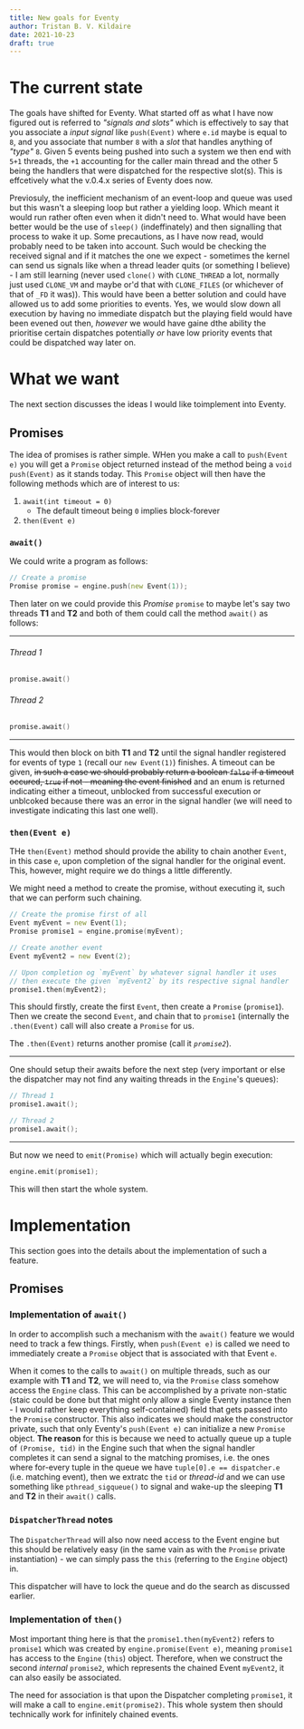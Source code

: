 ```yaml
---
title: New goals for Eventy
author: Tristan B. V. Kildaire
date: 2021-10-23
draft: true
---
```


# The current state

The goals have shifted for Eventy. What started off as what I have now figured out is referred to _"signals and slots"_ which is effectively to say that you associate a _input signal_ like `push(Event)` where `e.id` maybe is equal to `8`, and you associate that
number `8` with a _slot_ that handles anything of _"type"_ `8`. Given 5 events being pushed into such a system we then end with `5+1` threads, the `+1` accounting for the caller main thread and the other 5 being the handlers that were dispatched for the respective slot(s). This is effcetively what the v.0.4.x series of Eventy does now.

Previosuly, the inefficient mechanism of an event-loop and queue was used but this wasn't a sleeping loop but rather a yielding loop. Which meant it would run rather often even when it didn't need to. What would have been better would be the use of `sleep()` (indeffinately)
and then signalling that process to wake it up. Some precautions, as I have now read, would probably need to be taken into account. Such would be checking the received signal and if it matches the one we expect - sometimes the kernel can send us signals like when a thread leader quits (or something I believe) - I am still learning (never used `clone()` with `CLONE_THREAD` a lot, normally just used `CLONE_VM` and maybe or'd that with `CLONE_FILES` (or whichever of that of `_FD` it was)). This would have been a better solution and could have allowed us to add some priorities to events. Yes, we would slow down all execution by having no immediate dispatch but the playing field would have been evened out then, _however_ we would have gaine dthe ability the prioritise certain dispatches potentially _or_ have low priority events that could be dispatched way later on.

# What we want

The next section discusses the ideas I would like toimplement into Eventy.

## Promises

The idea of promises is rather simple. WHen you make a call to `push(Event e)` you will get a `Promise` object returned instead of the method being a `void push(Event)` as it stands today. This `Promise` object will then have the following methods which are of interest to us:

1. `await(int timeout = 0)`
    * The default timeout being `0` implies block-forever
2. `then(Event e)`

### `await()`

We could write a program as follows:

```d
// Create a promise
Promise promise = engine.push(new Event(1));
```

Then later on we could provide this _Promise_ `promise` to maybe let's say two threads **T1** and **T2** and both of them could call the method `await()` as follows:

---

###### Thread 1

```d
promise.await()
```

###### Thread 2

```d
promise.await()
```

---

This would then block on bith **T1** and **T2** until the signal handler registered for events of type `1` (recall our `new Event(1)`)
finishes. A timeout can be given, ~~in such a case we should probably return a boolean `false` if a timeout occured, `true` if not - meaning the event finished~~ and an enum is returned indicating either a timeout, unblocked from successful execution or unblcoked because there was an error in the signal handler (we will need to investigate indicating this last one well).

### `then(Event e)`

THe `then(Event)` method should provide the ability to chain another `Event`, in this case `e`, upon completion of the signal handler
for the original event. This, however, might require we do things a little differently.

We might need a method to create the promise, without executing it, such that we can perform such chaining.

```d
// Create the promise first of all
Event myEvent = new Event(1);
Promise promise1 = engine.promise(myEvent);

// Create another event
Event myEvent2 = new Event(2);

// Upon completion og `myEvent` by whatever signal handler it uses
// then execute the given `myEvent2` by its respective signal handler
promise1.then(myEvent2);
```

This should firstly, create the first `Event`, then create a `Promise` (`promise1`). Then we create the second `Event`,
and chain that to `promise1` (internally the `.then(Event)` call will also create a `Promise` for us.

The `.then(Event)` returns another promise (call it _`promise2`_).

---

One should setup their awaits before the next step (very important or else the dispatcher may not find any waiting threads in the `Engine`'s queues):

```d
// Thread 1
promise1.await();

// Thread 2
promise1.await();
```

---

But now we need to `emit(Promise)` which will actually begin execution:

```d
engine.emit(promise1);
```

This will then start the whole system.

# Implementation

This section goes into the details about the implementation of such a feature.

## Promises

### Implementation of `await()`

In order to accomplish such a mechanism with the `await()` feature we would need to track a few things. Firstly, when `push(Event e)`
is called we need to immediately create a `Promise` object that is associated with that Event `e`.

When it comes to the calls to `await()` on multiple threads, such as our example with **T1** and **T2**, we will need to, via the `Promise` class somehow access the `Engine` class. This can be accomplished by a private non-static (staic could be done but that might only allow a single Eventy instance then - I would rather keep everything self-contained) field that gets passed into the
`Promise` constructor. This also indicates we should make the constructor private, such that only Eventy's `push(Event e)` can initialize a new `Promise` object. **The reason** for this is because we need to actually queue up a tuple of `(Promise, tid)` in
the Engine such that when the signal handler completes it can send a signal to the matching promises, i.e. the ones where for-every tuple in the queue we have `tuple[0].e == dispatcher.e` (i.e. matching event), then we extratc the `tid` or _thread-id_ and we can
use something like `pthread_sigqueue()` to signal and wake-up the sleeping **T1** and **T2** in their `await()` calls.

### `DispatcherThread` notes

The `DispatcherThread` will also now need access to the Event engine but this should be relatively easy (in the same vain as with the `Promise` private instantiation) - we can simply pass the `this` (referring to the `Engine` object) in.

This dispatcher will have to lock the queue and do the search as discussed earlier.

### Implementation of `then()`

Most important thing here is that the `promise1.then(myEvent2)` refers to `promise1` which was created by `engine.promise(Event e)`, meaning `promise1` has access to the `Engine` (`this`) object. Therefore, when we construct the second _internal_ `promise2`, which
represents the chained Event `myEvent2`, it can also easily be associated.

The need for association is that upon the Dispatcher completing `promise1`, it will make a call to `engine.emit(promise2)`. This whole system then should technically work for infinitely chained events.
